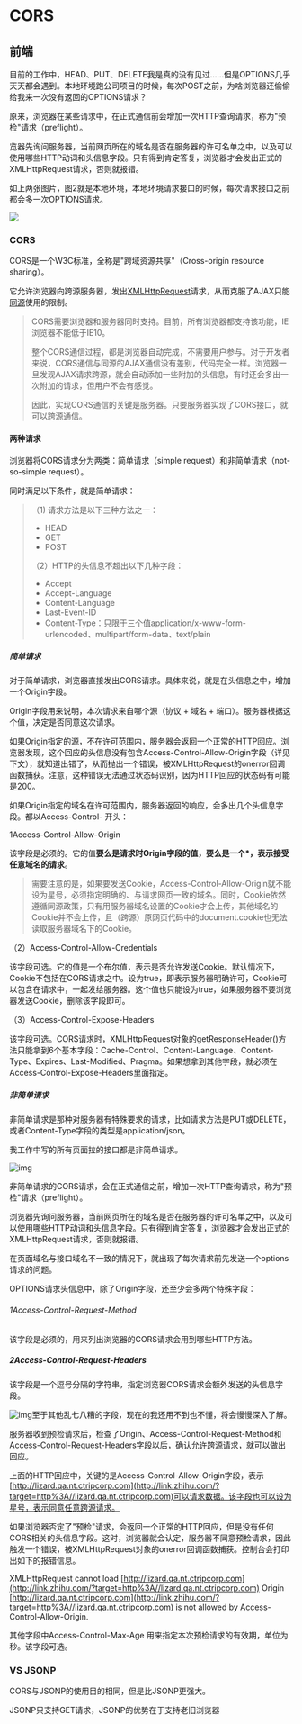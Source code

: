 # CORS

## 前端

目前的工作中，HEAD、PUT、DELETE我是真的没有见过……但是OPTIONS几乎天天都会遇到。本地环境跑公司项目的时候，每次POST之前，为啥浏览器还偷偷给我来一次没有返回的OPTIONS请求？

原来，浏览器在某些请求中，在正式通信前会增加一次HTTP查询请求，称为"预检"请求（preflight）。

览器先询问服务器，当前网页所在的域名是否在服务器的许可名单之中，以及可以使用哪些HTTP动词和头信息字段。只有得到肯定答复，浏览器才会发出正式的XMLHttpRequest请求，否则就报错。

如上两张图片，图2就是本地环境，本地环境请求接口的时候，每次请求接口之前都会多一次OPTIONS请求。

![](D:\softpackage\note\note\images\CORS\CORS.jpg)

### CORS

CORS是一个W3C标准，全称是"跨域资源共享"（Cross-origin resource sharing）。

它允许浏览器向跨源服务器，发出[XMLHttpRequest](http://link.zhihu.com/?target=http%3A//www.ruanyifeng.com/blog/2012/09/xmlhttprequest_level_2.html)请求，从而克服了AJAX只能[同源](http://link.zhihu.com/?target=http%3A//www.ruanyifeng.com/blog/2016/04/same-origin-policy.html)使用的限制。

> CORS需要浏览器和服务器同时支持。目前，所有浏览器都支持该功能，IE浏览器不能低于IE10。
>
> 整个CORS通信过程，都是浏览器自动完成，不需要用户参与。对于开发者来说，CORS通信与同源的AJAX通信没有差别，代码完全一样。浏览器一旦发现AJAX请求跨源，就会自动添加一些附加的头信息，有时还会多出一次附加的请求，但用户不会有感觉。
>
> 因此，实现CORS通信的关键是服务器。只要服务器实现了CORS接口，就可以跨源通信。

#### 两种请求

浏览器将CORS请求分为两类：简单请求（simple request）和非简单请求（not-so-simple request）。

同时满足以下条件，就是简单请求：

> （1) 请求方法是以下三种方法之一：
>
> - HEAD
> - GET
> - POST
>
> （2）HTTP的头信息不超出以下几种字段：
>
> - Accept
> - Accept-Language
> - Content-Language
> - Last-Event-ID
> - Content-Type：只限于三个值application/x-www-form-urlencoded、multipart/form-data、text/plain

##### 简单请求

对于简单请求，浏览器直接发出CORS请求。具体来说，就是在头信息之中，增加一个Origin字段。

Origin字段用来说明，本次请求来自哪个源（协议 + 域名 + 端口）。服务器根据这个值，决定是否同意这次请求。

如果Origin指定的源，不在许可范围内，服务器会返回一个正常的HTTP回应。浏览器发现，这个回应的头信息没有包含Access-Control-Allow-Origin字段（详见下文），就知道出错了，从而抛出一个错误，被XMLHttpRequest的onerror回调函数捕获。注意，这种错误无法通过状态码识别，因为HTTP回应的状态码有可能是200。

如果Origin指定的域名在许可范围内，服务器返回的响应，会多出几个头信息字段。都以Access-Control- 开头：

1Access-Control-Allow-Origin 

该字段是必须的。它的值**要么是请求时Origin字段的值，要么是一个*，表示接受任意域名的请求**。

> 需要注意的是，如果要发送Cookie，Access-Control-Allow-Origin就不能设为星号，必须指定明确的、与请求网页一致的域名。同时，Cookie依然遵循同源政策，只有用服务器域名设置的Cookie才会上传，其他域名的Cookie并不会上传，且（跨源）原网页代码中的document.cookie也无法读取服务器域名下的Cookie。

（2）Access-Control-Allow-Credentials

该字段可选。它的值是一个布尔值，表示是否允许发送Cookie。默认情况下，Cookie不包括在CORS请求之中。设为true，即表示服务器明确许可，Cookie可以包含在请求中，一起发给服务器。这个值也只能设为true，如果服务器不要浏览器发送Cookie，删除该字段即可。

（3）Access-Control-Expose-Headers

该字段可选。CORS请求时，XMLHttpRequest对象的getResponseHeader()方法只能拿到6个基本字段：Cache-Control、Content-Language、Content-Type、Expires、Last-Modified、Pragma。如果想拿到其他字段，就必须在Access-Control-Expose-Headers里面指定。

##### 非简单请求

非简单请求是那种对服务器有特殊要求的请求，比如请求方法是PUT或DELETE，或者Content-Type字段的类型是application/json。

我工作中写的所有页面拉的接口都是非简单请求。

![img](https://pic3.zhimg.com/50/v2-6749c6523db660ed4e194e16779c5fa3_hd.jpg)

非简单请求的CORS请求，会在正式通信之前，增加一次HTTP查询请求，称为"预检"请求（preflight）。

浏览器先询问服务器，当前网页所在的域名是否在服务器的许可名单之中，以及可以使用哪些HTTP动词和头信息字段。只有得到肯定答复，浏览器才会发出正式的XMLHttpRequest请求，否则就报错。

在页面域名与接口域名不一致的情况下，就出现了每次请求前先发送一个options请求的问题。

OPTIONS请求头信息中，除了Origin字段，还至少会多两个特殊字段：

###### 1Access-Control-Request-Method

该字段是必须的，用来列出浏览器的CORS请求会用到哪些HTTP方法。

##### 2Access-Control-Request-Headers

该字段是一个逗号分隔的字符串，指定浏览器CORS请求会额外发送的头信息字段。

 

![img](https://pic3.zhimg.com/50/v2-da5ae04890068d4ffc9f4714e48719dd_hd.jpg)至于其他乱七八糟的字段，现在的我还用不到也不懂，将会慢慢深入了解。

 

服务器收到预检请求后，检查了Origin、Access-Control-Request-Method和Access-Control-Request-Headers字段以后，确认允许跨源请求，就可以做出回应。

上面的HTTP回应中，关键的是Access-Control-Allow-Origin字段，表示[http://lizard.qa.nt.ctripcorp.com](http://link.zhihu.com/?target=http%3A//lizard.qa.nt.ctripcorp.com)可以请求数据。该字段也可以设为星号，表示同意任意跨源请求。

如果浏览器否定了"预检"请求，会返回一个正常的HTTP回应，但是没有任何CORS相关的头信息字段。这时，浏览器就会认定，服务器不同意预检请求，因此触发一个错误，被XMLHttpRequest对象的onerror回调函数捕获。控制台会打印出如下的报错信息。

XMLHttpRequest cannot load [http://lizard.qa.nt.ctripcorp.com](http://link.zhihu.com/?target=http%3A//lizard.qa.nt.ctripcorp.com)
Origin [http://lizard.qa.nt.ctripcorp.com](http://link.zhihu.com/?target=http%3A//lizard.qa.nt.ctripcorp.com) is not allowed by Access-Control-Allow-Origin.

其他字段中Access-Control-Max-Age 用来指定本次预检请求的有效期，单位为秒。该字段可选。

### VS JSONP

CORS与JSONP的使用目的相同，但是比JSONP更强大。

JSONP只支持GET请求，JSONP的优势在于支持老旧浏览器